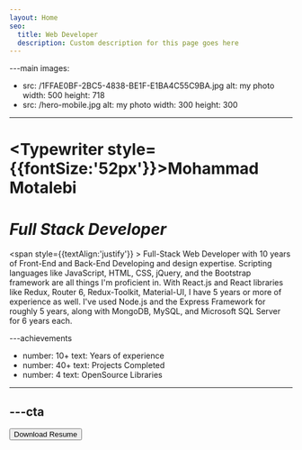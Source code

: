 ```yaml
---
layout: Home
seo:
  title: Web Developer
  description: Custom description for this page goes here
---
```


---main
images:

- src: /1FFAE0BF-2BC5-4838-BE1F-E1BA4C55C9BA.jpg
  alt: my photo
  width: 500
  height: 718
- src: /hero-mobile.jpg
  alt: my photo
  width: 300
  height: 300

---

# <Typewriter style={{fontSize:'52px'}}>Mohammad Motalebi</Typewriter>

# *Full Stack Developer*

<Sep size={12} />

<span style={{textAlign:'justify'}} >
Full-Stack Web Developer with 10 years of Front-End and Back-End Developing and design expertise. Scripting languages
like JavaScript, HTML, CSS, jQuery, and the Bootstrap framework are all things I'm proficient in. With React.js and
React libraries like Redux, Router 6, Redux-Toolkit, Material-UI, I have 5 years or more of experience as well. I've
used Node.js and the Express Framework for roughly 5 years, along with MongoDB, MySQL, and Microsoft SQL Server for 6
years each.
</span>

---achievements

- number: 10+
  text: Years of experience
- number: 40+
  text: Projects Completed
- number: 4
  text: OpenSource Libraries

---



---cta
---
<Button href="/Mohammad-Motalebi-nfsd-202023.pdf" size="lg">
  Download Resume
</Button>
